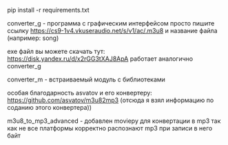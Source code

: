 pip install -r requirements.txt

converter_g - программа с графическим интерфейсом
просто пишите ссылку https://cs9-1v4.vkuseraudio.net/s/v1/ac/.m3u8
и название файла (например: song)

exe файл вы можете скачать тут: https://disk.yandex.ru/d/x2rGG3tXAJ8ApA
работает аналогично converter_g

converter_m - встраиваемый модуль с библиотеками

особая благодарность asvatov и его конвертеру:
https://github.com/asvatov/m3u82mp3
(отсюда я взял информацию по соданию этого конвертера))

m3u8_to_mp3_advanced - добавлен moviepy для конвертации в mp3
так как не все платформы корректно распознают mp3 при записи в него байт
